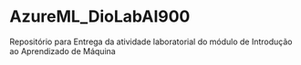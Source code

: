 # AzureML_DioLabAI900
Repositório para Entrega da atividade laboratorial do módulo de Introdução ao Aprendizado de Máquina
